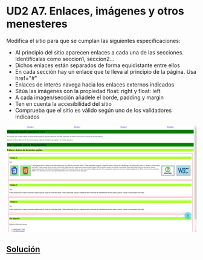 # UD2 A7. Enlaces, imágenes y otros menesteres

Modifica el sitio para que se cumplan las siguientes especificaciones:
- Al principio del sitio aparecen enlaces a cada una de las secciones. Identifícalas como seccion1, seccion2...
- Dichos enlaces están separados de forma equidistante entre ellos
- En cada sección hay un enlace que te lleva al principio de la página. Usa href="#"
- Enlaces de interés navega hacia los enlaces externos indicados
- Sitúa las imágenes con la propiedad     float: right y     float: left
- A cada imagen/sección añádele el borde, padding y margin  
- Ten en cuenta la accesibilidad del sitio
- Comprueba que el sitio es válido según uno de los validadores indicados

![objetivo](img/objetivo.png)  
## [Solución](./Solucion/../../../U03%20CSS/3.6%20UD3%20A4.%20CSS%20Grid.%20Template%20areas/SolucionU03A4.html)  
